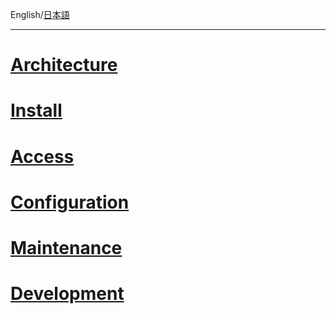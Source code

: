 English/[日本語](https://github.com/aegif/NemakiWare/wiki/%E3%83%9B%E3%83%BC%E3%83%A0/_edit)
***
# [Architecture](https://github.com/aegif/NemakiWare/wiki/Architecture)
# [Install](https://github.com/aegif/NemakiWare/wiki/Install)
# [Access](https://github.com/aegif/NemakiWare/wiki/Access)
# [Configuration](https://github.com/aegif/NemakiWare/wiki/Configuration)
# [Maintenance](https://github.com/aegif/NemakiWare/wiki/Maintenance)
# [Development](https://github.com/aegif/NemakiWare/wiki/Development)